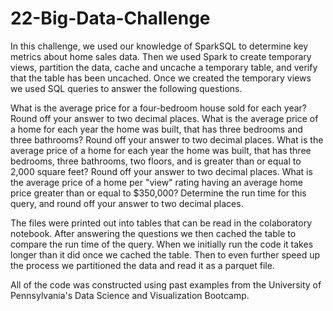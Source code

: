 # 22-Big-Data-Challenge
In this challenge, we used our knowledge of SparkSQL to determine key metrics about home sales data. Then we used Spark to create temporary views, partition the data, cache and uncache a temporary table, and verify that the table has been uncached.  Once we created the temporary views we used SQL queries to answer the following questions. 

What is the average price for a four-bedroom house sold for each year? Round off your answer to two decimal places.
What is the average price of a home for each year the home was built, that has three bedrooms and three bathrooms? Round off your answer to two decimal places.
What is the average price of a home for each year the home was built, that has three bedrooms, three bathrooms, two floors, and is greater than or equal to 2,000 square feet? Round off your answer to two decimal places.
What is the average price of a home per "view" rating having an average home price greater than or equal to $350,000? Determine the run time for this query, and round off your answer to two decimal places.

The files were printed out into tables that can be read in the colaboratory notebook.  After answering the questions we then cached the table to compare the run time of the query.  When we initially run the code it takes longer than it did once we cached the table.  Then to even further speed up the process we partitioned the data and read it as a parquet file.  

All of the code was constructed using past examples from the University of Pennsylvania's Data Science and Visualization Bootcamp. 
